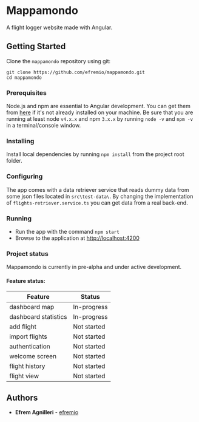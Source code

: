 # Mappamondo

A flight logger website made with Angular.

## Getting Started
Clone the `mappamondo` repository using git:
```
git clone https://github.com/efremio/mappamondo.git
cd mappamondo
```

### Prerequisites
Node.js and npm are essential to Angular development.
You can get them from <a href="https://docs.npmjs.com/getting-started/installing-node" target="_blank" title="Installing Node.js and updating npm">here</a> if it's not already installed on your machine.
Be sure that you are running at least node `v4.x.x` and npm `3.x.x` by running `node -v` and `npm -v` in a terminal/console window.

### Installing
Install local dependencies by running `npm install` from the project root folder.

### Configuring
The app comes with a data retriever service that reads dummy data from some json files located in `src\test-data\`. By changing the implementation of `flights-retriever.service.ts` you can get data from a real back-end.

### Running
* Run the app with the command `npm start`
* Browse to the application at <a href="http://localhost:4200" target="_blank">http://localhost:4200</a>

### Project status
Mappamondo is currently in pre-alpha and under active development.

#### Feature status:

| Feature              | Status                              |
|----------------------|-------------------------------------|
| dashboard map        |                         In-progress |
| dashboard statistics |                         In-progress |
| add flight           |                         Not started |
| import flights       |                         Not started |
| authentication       |                         Not started |
| welcome screen       |                         Not started |
| flight history       |                         Not started |
| flight view          |                         Not started |



## Authors
* **Efrem Agnilleri** - [efremio](https://github.com/efremio)

